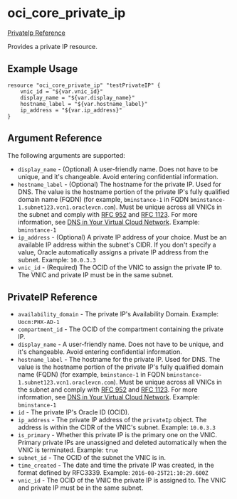 # oci\_core\_private_ip

[PrivateIp Reference][b236f15a]

  [b236f15a]: https://docs.us-phoenix-1.oraclecloud.com/api/#/en/iaas/20160918/PrivateIp/ "PrivateIpReference"

Provides a private IP resource.

## Example Usage

```
resource "oci_core_private_ip" "testPrivateIP" {
	vnic_id = "${var.vnic_id}"
	display_name = "${var.display_name}"
	hostname_label = "${var.hostname_label}"
	ip_address = "${var.ip_address}"
}

```

## Argument Reference

The following arguments are supported:

* `display_name` - (Optional) A user-friendly name. Does not have to be unique, and it's changeable. Avoid entering confidential information.
* `hostname_label` - (Optional) The hostname for the private IP. Used for DNS. The value is the hostname portion of the private IP's fully qualified domain name (FQDN) (for example, `bminstance-1` in FQDN `bminstance-1.subnet123.vcn1.oraclevcn.com`). Must be unique across all VNICs in the subnet and comply with [RFC 952](https://tools.ietf.org/html/rfc952) and [RFC 1123](https://tools.ietf.org/html/rfc1123).  For more information, see [DNS in Your Virtual Cloud Network](/Content/Network/Concepts/dns.htm).  Example: `bminstance-1`
* `ip_address` - (Optional) A private IP address of your choice. Must be an available IP address within the subnet's CIDR. If you don't specify a value, Oracle automatically assigns a private IP address from the subnet.  Example: `10.0.3.3`
* `vnic_id` - (Required) The OCID of the VNIC to assign the private IP to. The VNIC and private IP must be in the same subnet.


## PrivateIP Reference
* `availability_domain` - The private IP's Availability Domain.  Example: `Uocm:PHX-AD-1`
* `compartment_id` - The OCID of the compartment containing the private IP.
* `display_name` - A user-friendly name. Does not have to be unique, and it's changeable. Avoid entering confidential information.
* `hostname_label` - The hostname for the private IP. Used for DNS. The value is the hostname portion of the private IP's fully qualified domain name (FQDN) (for example, `bminstance-1` in FQDN `bminstance-1.subnet123.vcn1.oraclevcn.com`). Must be unique across all VNICs in the subnet and comply with [RFC 952](https://tools.ietf.org/html/rfc952) and [RFC 1123](https://tools.ietf.org/html/rfc1123).  For more information, see [DNS in Your Virtual Cloud Network](/Content/Network/Concepts/dns.htm).  Example: `bminstance-1`
* `id` - The private IP's Oracle ID (OCID).
* `ip_address` - The private IP address of the `privateIp` object. The address is within the CIDR of the VNIC's subnet.  Example: `10.0.3.3`
* `is_primary` - Whether this private IP is the primary one on the VNIC. Primary private IPs are unassigned and deleted automatically when the VNIC is terminated.  Example: `true`
* `subnet_id` - The OCID of the subnet the VNIC is in.
* `time_created` - The date and time the private IP was created, in the format defined by RFC3339.  Example: `2016-08-25T21:10:29.600Z`
* `vnic_id` - The OCID of the VNIC the private IP is assigned to. The VNIC and private IP must be in the same subnet.

